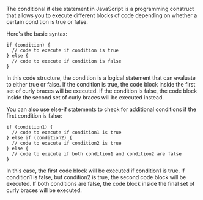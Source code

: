 The conditional if else statement in JavaScript is a programming construct that allows you to execute different blocks of code depending on whether a certain condition is true or false. 

Here's the basic syntax:

```
if (condition) {
  // code to execute if condition is true
} else {
  // code to execute if condition is false
}
```

In this code structure, the condition is a logical statement that can evaluate to either true or false. If the condition is true, the code block inside the first set of curly braces will be executed. If the condition is false, the code block inside the second set of curly braces will be executed instead.

You can also use else-if statements to check for additional conditions if the first condition is false:

```
if (condition1) {
  // code to execute if condition1 is true
} else if (condition2) {
  // code to execute if condition2 is true
} else {
  // code to execute if both condition1 and condition2 are false
}
```

In this case, the first code block will be executed if condition1 is true. If condition1 is false, but condition2 is true, the second code block will be executed. If both conditions are false, the code block inside the final set of curly braces will be executed.
